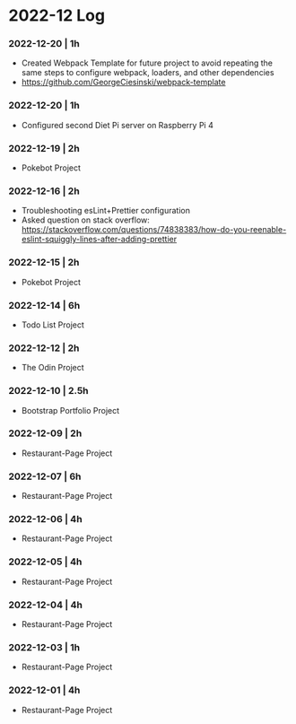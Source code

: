 # 2022-12 Log

### 2022-12-20 | 1h
- Created Webpack Template for future project to avoid repeating the same steps to configure webpack, loaders, and other dependencies
- https://github.com/GeorgeCiesinski/webpack-template

### 2022-12-20 | 1h
- Configured second Diet Pi server on Raspberry Pi 4

### 2022-12-19 | 2h
- Pokebot Project

### 2022-12-16 | 2h
- Troubleshooting esLint+Prettier configuration
- Asked question on stack overflow: https://stackoverflow.com/questions/74838383/how-do-you-reenable-eslint-squiggly-lines-after-adding-prettier

### 2022-12-15 | 2h
- Pokebot Project

### 2022-12-14 | 6h
- Todo List Project

### 2022-12-12 | 2h
- The Odin Project

### 2022-12-10 | 2.5h
- Bootstrap Portfolio Project

### 2022-12-09 | 2h
- Restaurant-Page Project

### 2022-12-07 | 6h
- Restaurant-Page Project

### 2022-12-06 | 4h
- Restaurant-Page Project

### 2022-12-05 | 4h
- Restaurant-Page Project

### 2022-12-04 | 4h
- Restaurant-Page Project

### 2022-12-03 | 1h
- Restaurant-Page Project

### 2022-12-01 | 4h
- Restaurant-Page Project

